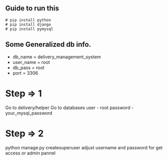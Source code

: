 ## Guide to run this
    # pip install python
    # pip install django
    # pip install pymysql

## Some Generalized db info.
- db_name = delivery_management_system
- user_name = root
- db_pass = root
- port = 3306

# Step => 1
Go to delivery/helper
Go to databases 
     user - root
     password - your_mysql_password

# Step => 2
python manage.py createsuperuser
    adjust username and password for get access or admin pannel
